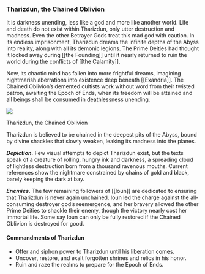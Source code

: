 ### Tharizdun, the Chained Oblivion

It is darkness unending, less like a god and more like another world. Life and death do not exist within Tharizdun, only utter destruction and madness. Even the other Betrayer Gods treat this mad god with caution. In its endless imprisonment, Tharizdun dreams the infinite depths of the Abyss into reality, along with all its demonic legions. The Prime Deities had thought it locked away during [[the Founding]] until it nearly returned to ruin the world during the conflicts of [[the Calamity]].

Now, its chaotic mind has fallen into more frightful dreams, imagining nightmarish aberrations into existence deep beneath [[Exandria]]. The Chained Oblivion’s demented cultists work without word from their twisted patron, awaiting the Epoch of Ends, when its freedom will be attained and all beings shall be consumed in deathlessness unending.

[![](https://media.dndbeyond.com/compendium-images/egtw/yDOyqyOocErRgYJK/01-21.png)](https://media.dndbeyond.com/compendium-images/egtw/yDOyqyOocErRgYJK/01-21.png)

Tharizdun, the Chained Oblivion

Tharizdun is believed to be chained in the deepest pits of the Abyss, bound by divine shackles that slowly weaken, leaking its madness into the planes.

**_Depiction._** Few visual attempts to depict Tharizdun exist, but the texts speak of a creature of rolling, hungry ink and darkness, a spreading cloud of lightless destruction born from a thousand ravenous mouths. Current references show the nightmare constrained by chains of gold and black, barely keeping the dark at bay.

**_Enemies._** The few remaining followers of [[Ioun]] are dedicated to ensuring that Tharizdun is never again unchained. Ioun led the charge against the all-consuming destroyer god’s reemergence, and her bravery allowed the other Prime Deities to shackle their enemy, though the victory nearly cost her immortal life. Some say Ioun can only be fully restored if the Chained Oblivion is destroyed for good.

#### Commandments of Tharizdun

-   Offer and siphon power to Tharizdun until his liberation comes.
-   Uncover, restore, and exalt forgotten shrines and relics in his honor.
-   Ruin and raze the realms to prepare for the Epoch of Ends.